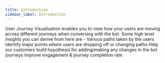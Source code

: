 ```yaml
---
title: Introduction
sidebar_label: Introduction
---
```



User Journey Visualisation enables you to view how your users are moving across different journeys when conversing with the bot. Some high level insights you can derive from here are - 
Various paths taken by the users
Identify major points where users are dropping off or changing paths
Help our customers build hypothesis for adding/making any changes in the bot journeys
Improve engagement & journey completion rate